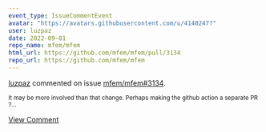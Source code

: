 ```yaml
---
event_type: IssueCommentEvent
avatar: "https://avatars.githubusercontent.com/u/4140247?"
user: luzpaz
date: 2022-09-01
repo_name: mfem/mfem
html_url: https://github.com/mfem/mfem/pull/3134
repo_url: https://github.com/mfem/mfem
---
```


<a href='https://github.com/luzpaz' target='_blank'>luzpaz</a> commented on issue <a href='https://github.com/mfem/mfem/pull/3134' target='_blank'>mfem/mfem#3134</a>.

<small>It may be more involved than that change. Perhaps making the github action a separate PR ?...</small>

<a href='https://github.com/mfem/mfem/pull/3134' target='_blank'>View Comment</a>